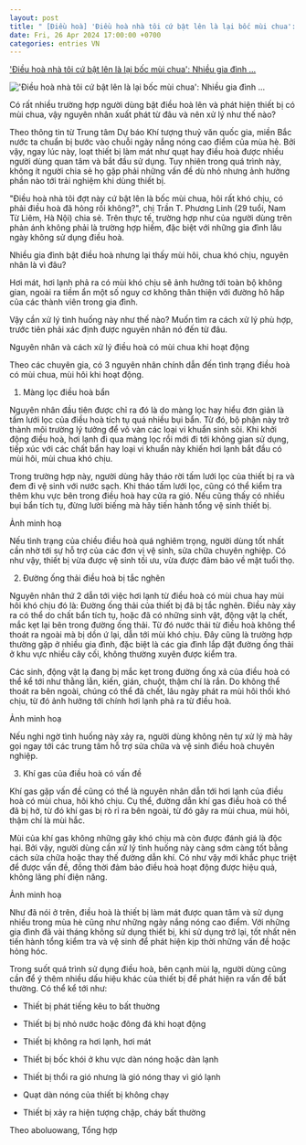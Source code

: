```yaml
---
layout: post
title: " [Điều hoà] 'Điều hoà nhà tôi cứ bật lên là lại bốc mùi chua': Nhiều gia đình ..."
date: Fri, 26 Apr 2024 17:00:00 +0700
categories: entries VN
---
```

['Điều hoà nhà tôi cứ bật lên là lại bốc mùi chua': Nhiều gia đình ...](https://soha.vn/dieu-hoa-nha-toi-cu-bat-len-la-lai-boc-mui-chua-nhieu-gia-dinh-than-tho-nhung-khong-biet-xu-ly-the-nao-198240425140224338.htm)

!['Điều hoà nhà tôi cứ bật lên là lại bốc mùi chua': Nhiều gia đình ...](https://sohanews.sohacdn.com/zoom/600_315/160588918557773824/2024/4/26/nhung-nguyen-nhan-khien-dieu-hoa-xuat-hi-74i17282-17141260075662035327439-58-0-529-900-crop-17141260227371822294345.png)

Có rất nhiều trường hợp người dùng bật điều hoà lên và phát hiện thiết bị có mùi chua, vậy nguyên nhân xuất phát từ đâu và nên xử lý như thế nào?

Theo thông tin từ Trung tâm Dự báo Khí tượng thuỷ văn quốc gia, miền Bắc nước ta chuẩn bị bước vào chuỗi ngày nắng nóng cao điểm của mùa hè. Bởi vậy, ngay lúc này, loạt thiết bị làm mát như quạt hay điều hoà được nhiều người dùng quan tâm và bắt đầu sử dụng. Tuy nhiên trong quá trình này, không ít người chia sẻ họ gặp phải những vấn đề dù nhỏ nhưng ảnh hưởng phần nào tới trải nghiệm khi dùng thiết bị.



"Điều hoà nhà tôi đợt này cứ bật lên là bốc mùi chua, hôi rất khó chịu, có phải điều hoà đã hỏng rồi không?", chị Trần T. Phương Linh (29 tuổi, Nam Từ Liêm, Hà Nội) chia sẻ. Trên thực tế, trường hợp như của người dùng trên phản ánh không phải là trường hợp hiếm, đặc biệt với những gia đình lâu ngày không sử dụng điều hoà.

Nhiều gia đình bật điều hoà nhưng lại thấy mùi hôi, chua khó chịu, nguyên nhân là vì đâu?

Hơi mát, hơi lạnh phả ra có mùi khó chịu sẽ ảnh hưởng tới toàn bộ không gian, ngoài ra tiềm ẩn một số nguy cơ không thân thiện với đường hô hấp của các thành viên trong gia đình.

Vậy cần xử lý tình huống này như thế nào? Muốn tìm ra cách xử lý phù hợp, trước tiên phải xác định được nguyên nhân nó đến từ đâu.



Nguyên nhân và cách xử lý điều hoà có mùi chua khi hoạt động

Theo các chuyên gia, có 3 nguyên nhân chính dẫn đến tình trạng điều hoà có mùi chua, mùi hôi khi hoạt động.

1. Màng lọc điều hoà bẩn

Nguyên nhân đầu tiên được chỉ ra đó là do màng lọc hay hiểu đơn giản là tấm lưới lọc của điều hoà tích tụ quá nhiều bụi bẩn. Từ đó, bộ phận này trở thành môi trường lý tưởng để vô vàn các loại vi khuẩn sinh sôi. Khi khởi động điều hoà, hơi lạnh đi qua màng lọc rồi mới đi tới không gian sử dụng, tiếp xúc với các chất bẩn hay loại vi khuẩn này khiến hơi lạnh bắt đầu có mùi hôi, mùi chua khó chịu.

Trong trường hợp này, người dùng hãy tháo rời tấm lưới lọc của thiết bị ra và đem đi vệ sinh với nước sạch. Khi tháo tấm lưới lọc, cũng có thể kiểm tra thêm khu vực bên trong điều hoà hay cửa ra gió. Nếu cũng thấy có nhiều bụi bẩn tích tụ, đừng lười biếng mà hãy tiến hành tổng vệ sinh thiết bị.

Ảnh minh hoạ

Nếu tình trạng của chiều điều hoà quá nghiêm trọng, người dùng tốt nhất cần nhờ tới sự hỗ trợ của các đơn vị vệ sinh, sửa chữa chuyên nghiệp. Có như vậy, thiết bị vừa được vệ sinh tối ưu, vừa được đảm bảo về mặt tuổi thọ.

2. Đường ống thải điều hoà bị tắc nghẽn

Nguyên nhân thứ 2 dẫn tới việc hơi lạnh từ điều hoà có mùi chua hay mùi hôi khó chịu đó là: Đường ống thải của thiết bị đã bị tắc nghẽn. Điều này xảy ra có thể do chất bẩn tích tụ, hoặc đã có những sinh vật, động vật lạ chết, mắc kẹt lại bên trong đường ống thải. Từ đó nước thải từ điều hoà không thể thoát ra ngoài mà bị dồn ứ lại, dẫn tới mùi khó chịu. Đây cũng là trường hợp thường gặp ở nhiều gia đình, đặc biệt là các gia đình lắp đặt đường ống thải ở khu vực nhiều cây cối, không thường xuyên được kiểm tra.

Các sinh, động vật lạ đang bị mắc kẹt trong đường ống xả của điều hoà có thể kể tới như thằng lằn, kiến, gián, chuột, thậm chí là rắn. Do không thể thoát ra bên ngoài, chúng có thể đã chết, lâu ngày phát ra mùi hôi thối khó chịu, từ đó ảnh hưởng tới chính hơi lạnh phả ra từ điều hoà.

Ảnh minh hoạ

Nếu nghi ngờ tình huống này xảy ra, người dùng không nên tự xử lý mà hãy gọi ngay tới các trung tâm hỗ trợ sửa chữa và vệ sinh điều hoà chuyên nghiệp.

3. Khí gas của điều hoà có vấn đề

Khí gas gặp vấn đề cũng có thể là nguyên nhân dẫn tới hơi lạnh của điều hoà có mùi chua, hôi khó chịu. Cụ thể, đường dẫn khí gas điều hoà có thể đã bị hở, từ đó khí gas bị rò rỉ ra bên ngoài, từ đó gây ra mùi chua, mùi hôi, thậm chí là mùi hắc.

Mùi của khí gas không những gây khó chịu mà còn được đánh giá là độc hại. Bởi vậy, người dùng cần xử lý tình huống này càng sớm càng tốt bằng cách sửa chữa hoặc thay thế đường dẫn khí. Có như vậy mới khắc phục triệt để được vấn đề, đồng thời đảm bảo điều hoà hoạt động được hiệu quả, không lãng phí điện năng.

Ảnh minh hoạ

Như đã nói ở trên, điều hoà là thiết bị làm mát được quan tâm và sử dụng nhiều trong mùa hè cũng như những ngày nắng nóng cao điểm. Với những gia đình đã vài tháng không sử dụng thiết bị, khi sử dụng trở lại, tốt nhất nên tiến hành tổng kiểm tra và vệ sinh để phát hiện kịp thời những vấn đề hoặc hỏng hóc.

Trong suốt quá trình sử dụng điều hoà, bên cạnh mùi lạ, người dùng cũng cần để ý thêm nhiều dấu hiệu khác của thiết bị để phát hiện ra vấn đề bất thường. Có thể kể tới như:

- Thiết bị phát tiếng kêu to bất thuờng

- Thiết bị bị nhỏ nước hoặc đông đá khi hoạt động

- Thiết bị không ra hơi lạnh, hơi mát

- Thiết bị bốc khói ở khu vực dàn nóng hoặc dàn lạnh

- Thiết bị thổi ra gió nhưng là gió nóng thay vì gió lạnh

- Quạt dàn nóng của thiết bị không chạy

- Thiết bị xảy ra hiện tượng chập, cháy bất thường

Theo aboluowang, Tổng hợp

